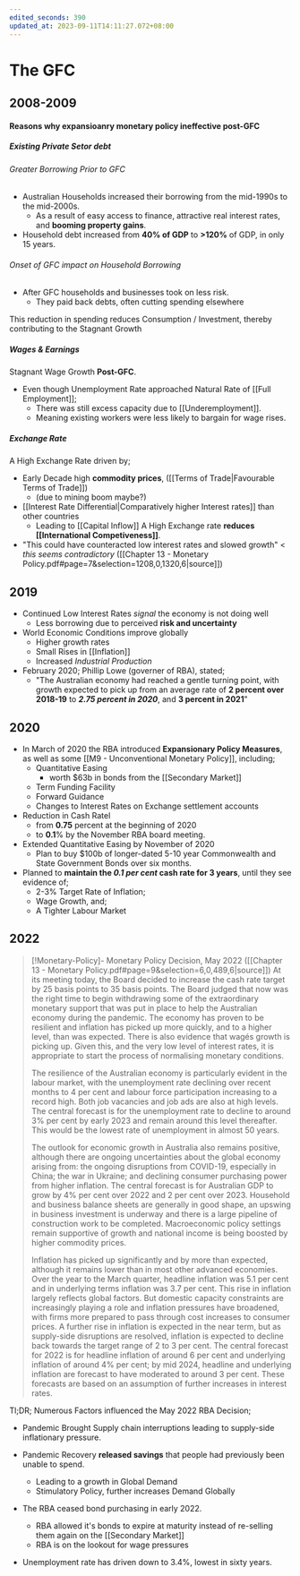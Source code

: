 ```yaml
---
edited_seconds: 390
updated_at: 2023-09-11T14:11:27.072+08:00
---
```


# The GFC

## 2008-2009





#### Reasons why expansioanry monetary policy ineffective post-GFC
##### Existing Private Setor debt

###### Greater Borrowing Prior to GFC
- Australian Households increased their borrowing from the mid-1990s to the mid-2000s. 
	- As a result of easy access to finance, attractive real interest rates, and **booming property gains**.
- Household debt increased from **40% of GDP** to **>120%** of GDP, in only 15 years.
###### Onset of GFC impact on Household Borrowing
- After GFC households and businesses took on less risk.
	- They paid back debts, often cutting spending elsewhere

This reduction in spending reduces Consumption / Investment, thereby contributing to the Stagnant Growth

##### Wages & Earnings
Stagnant Wage Growth **Post-GFC**.
- Even though Unemployment Rate approached Natural Rate of [[Full Employment]];
	- There was still excess capacity due to [[Underemployment]].
	- Meaning existing workers were less likely to bargain for wage rises.

##### Exchange Rate
A High Exchange Rate driven by;
- Early Decade high **commodity prices**, ([[Terms of Trade|Favourable Terms of Trade]])
	- (due to mining boom maybe?)
- [[Interest Rate Differential|Comparatively higher Interest rates]] than other countries 
  - Leading to [[Capital Inflow]]
A High Exchange rate **reduces [[International Competiveness]]**. 
- "This could have counteracted low interest rates and slowed growth" < *this seems contradictory* ([[Chapter 13 - Monetary Policy.pdf#page=7&selection=1208,0,1320,6|source]])

## 2019
- Continued Low Interest Rates *signal* the economy is not doing well
	- Less borrowing due to perceived **risk and uncertainty**
- World Economic Conditions improve globally
	- Higher growth rates
	- Small Rises in [[Inflation]]
	- Increased *Industrial Production*
- February 2020; Phillip Lowe (governer of RBA), stated;
	- "The Australian economy had reached a gentle turning point, with growth expected to pick up from an average rate of **2 percent over 2018-19** to ***2.75 percent in 2020***, and **3 percent in 2021**"
## 2020
- In March of 2020 the RBA introduced **Expansionary Policy Measures**, as well as some [[M9 - Unconventional Monetary Policy]], including;
	- Quantitative Easing 
		- worth $63b in bonds from the [[Secondary Market]]
	- Term Funding Facility
	- Forward Guidance
	- Changes to Interest Rates on Exchange settlement accounts
- Reduction in Cash Ratel
	- from **0.75** percent at the beginning of 2020
	- to **0.1**% by the November RBA board meeting.
- Extended Quantitative Easing by November of 2020
	- Plan to buy $100b of longer-dated 5-10 year Commonwealth and State Government Bonds over six months.
- Planned to **maintain the *0.1 per cent* cash rate for 3 years**, until they see evidence of;
	- 2-3% Target Rate of Inflation;
	- Wage Growth, and;
	- A Tighter Labour Market


## 2022


>[!Monetary-Policy]- Monetary Policy Decision, May 2022 ([[Chapter 13 - Monetary Policy.pdf#page=9&selection=6,0,489,6|source]])
>At its meeting today, the Board decided to increase the cash rate target by 25 basis points to 35 basis points. The Board judged that now was the right time to begin withdrawing some of the extraordinary monetary support that was put in place to help the Australian economy during the pandemic. The economy has proven to be resilient and inflation has picked up more quickly, and to a higher level, than was expected. There is also evidence that wagés growth is picking up. Given this, and the very low level of interest rates, it is appropriate to start the process of normalising monetary conditions. 
>
>The resilience of the Australian economy is particularly evident in the labour market, with the unemployment rate declining over recent months to 4 per cent and labour force participation increasing to a record high. Both job vacancies and job ads are also at high levels. The central forecast is for the unemployment rate to decline to around 3% per cent by early 2023 and remain around this level thereafter. This would be the lowest rate of unemployment in almost 50 years. 
>
>The outlook for economic growth in Australia also remains positive, although there are ongoing uncertainties about the global economy arising from: the ongoing disruptions from COVID-19, especially in China; the war in Ukraine; and declining consumer purchasing power from higher inflation. The central forecast is for Australian GDP to grow by 4% per cent over 2022 and 2 per cent over 2023. Household and business balance sheets are generally in good shape, an upswing in business investment is underway and there is a large pipeline of construction work to be completed. Macroeconomic policy settings remain supportive of growth and national income is being boosted by higher commodity prices. 
>
>Inflation has picked up significantly and by more than expected, although it remains lower than in most other advanced economies. Over the year to the March quarter, headline inflation was 5.1 per cent and in underlying terms inflation was 3.7 per cent. This rise in inflation largely reflects global factors. But domestic capacity constraints are increasingly playing a role and inflation pressures have broadened, with firms more prepared to pass through cost increases to consumer prices. A further rise in inflation is expected in the near term, but as supply-side disruptions are resolved, inflation is expected to decline back towards the target range of 2 to 3 per cent. The central forecast for 2022 is for headline inflation of around 6 per cent and underlying inflation of around 4% per cent; by mid 2024, headline and underlying inflation are forecast to have moderated to around 3 per cent. These forecasts are based on an assumption of further increases in interest rates.

Tl;DR;
Numerous Factors influenced the May 2022 RBA Decision;
- Pandemic Brought Supply chain interruptions leading to supply-side inflationary pressure.
- Pandemic Recovery **released savings** that people had previously been unable to spend.
	- Leading to a growth in Global Demand
	- Stimulatory Policy, further increases Demand Globally

- The RBA ceased bond purchasing in early 2022.
	- RBA allowed it's bonds to expire at maturity instead of re-selling them again on the [[Secondary Market]]
	- RBA is on the lookout for wage pressures
- Unemployment rate has driven down to 3.4%, lowest in sixty years.


